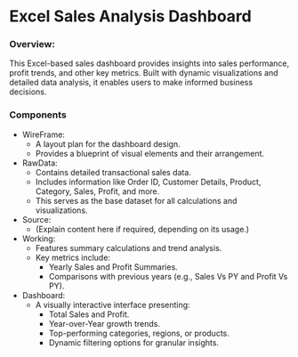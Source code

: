 # Excel Sales Analysis Dashboard

### Overview: 
This Excel-based sales dashboard provides insights into sales performance, profit trends, and other key metrics. Built with dynamic visualizations and detailed data analysis, it enables users to make informed business decisions.

### Components
- WireFrame:
  - A layout plan for the dashboard design.
  - Provides a blueprint of visual elements and their arrangement.
- RawData:
  - Contains detailed transactional sales data.
  - Includes information like Order ID, Customer Details, Product, Category, Sales, Profit, and more.
  - This serves as the base dataset for all calculations and visualizations.
- Source:
  - (Explain content here if required, depending on its usage.)
- Working:
  - Features summary calculations and trend analysis.
  - Key metrics include:
    - Yearly Sales and Profit Summaries.
    - Comparisons with previous years (e.g., Sales Vs PY and Profit Vs PY).
- Dashboard:
  - A visually interactive interface presenting:
    - Total Sales and Profit.
    - Year-over-Year growth trends.
    - Top-performing categories, regions, or products.
    - Dynamic filtering options for granular insights.
